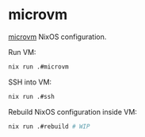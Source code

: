 # microvm

[microvm](https://github.com/microvm-nix/microvm.nix) NixOS configuration.

Run VM:

```bash
nix run .#microvm
```

SSH into VM:

```bash
nix run .#ssh
```

Rebuild NixOS configuration inside VM:

```bash
nix run .#rebuild # WIP
```
